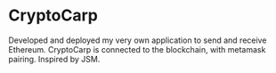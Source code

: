 # CryptoCarp
Developed and deployed my very own application to send and receive Ethereum. CryptoCarp is connected to the blockchain, with metamask pairing. Inspired by JSM.
